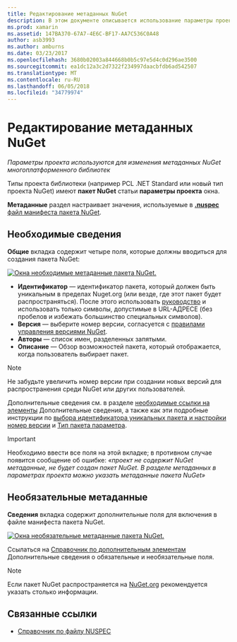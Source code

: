 ```yaml
---
title: Редактирование метаданных NuGet
description: В этом документе описывается использование параметры проекта для изменения метаданных NuGet для библиотеки на нескольких платформах. В нем описывается обязательных и необязательных метаданных.
ms.prod: xamarin
ms.assetid: 147BA370-67A7-4E6C-BF17-AA7C536C0A48
author: asb3993
ms.author: amburns
ms.date: 03/23/2017
ms.openlocfilehash: 3680b02003a844668b0b5c97e5d4c0d296ae3500
ms.sourcegitcommit: ea1dc12a3c2d7322f234997daacbfdb6ad542507
ms.translationtype: MT
ms.contentlocale: ru-RU
ms.lasthandoff: 06/05/2018
ms.locfileid: "34779974"
---
```

# <a name="editing-nuget-metadata"></a>Редактирование метаданных NuGet

_Параметры проекта используются для изменения метаданных NuGet многоплатформенного библиотек_

Типы проекта библиотеки (например PCL .NET Standard или новый тип проекта NuGet) имеют **пакет NuGet** статьи **параметры проекта** окна.

**Метаданные** раздел настраивает значения, используемые в [ **.nuspec** файл манифеста пакета NuGet](https://docs.microsoft.com/nuget/create-packages/creating-a-package#the-role-and-structure-of-the-nuspec-file).

## <a name="required-information"></a>Необходимые сведения

**Общие** вкладка содержит четыре поля, которые должны вводиться для создания пакета NuGet:

[![](metadata-images/metadata-general-sml.png "Окна необходимые метаданные пакета NuGet.")](metadata-images/metadata-general.png#lightbox)

- **Идентификатор** — идентификатор пакета, который должен быть уникальным в пределах Nuget.org (или везде, где этот пакет будет распространяться). После этого использовать [руководство](https://docs.microsoft.com/nuget/create-packages/creating-a-package#choosing-a-unique-package-identifier-and-setting-the-version-number) и использовать только символы, допустимые в URL-АДРЕСЕ (без пробелов и избежать большинство специальных символов).
- **Версия** — выберите номер версии, согласуется с [правилами управления версиями NuGet](https://docs.microsoft.com/nuget/create-packages/dependency-versions).
- **Авторы** — список имен, разделенных запятыми.
- **Описание** — Обзор возможностей пакета, который отображается, когда пользователь выбирает пакет.

> [!NOTE]
> Не забудьте увеличить номер версии при создании новых версий для распространения среди NuGet или других пользователей.

Дополнительные сведения см. в разделе [необходимые ссылки на элементы](https://docs.microsoft.com/nuget/schema/nuspec#required-metadata-elements) Дополнительные сведения, а также как эти подробные инструкции по [выбора идентификатора уникальных пакета и настройки номер версии](https://docs.microsoft.com/nuget/create-packages/creating-a-package#choosing-a-unique-package-identifier-and-setting-the-version-number) и [ Тип пакета параметра](https://docs.microsoft.com/nuget/create-packages/creating-a-package#setting-a-package-type).

> [!IMPORTANT]
> Необходимо ввести все поля на этой вкладке; в противном случае появится сообщение об ошибке: _«проект не содержит NuGet метаданные, не будет создан пакет NuGet. В разделе метаданных в параметрах проекта можно указать метаданные пакета NuGet»_

## <a name="optional-metadata"></a>Необязательные метаданные

**Сведения** вкладка содержит дополнительные поля для включения в файле манифеста пакета NuGet.

[![](metadata-images/metadata-detail-sml.png "Окна необязательные метаданные пакета NuGet.")](metadata-images/metadata-detail.png#lightbox)

Ссылаться на [Справочник по дополнительным элементам](https://docs.microsoft.com/nuget/schema/nuspec#optional-metadata-elements) Дополнительные сведения о обязательные и необязательные поля.

> [!NOTE]
> Если пакет NuGet распространяется на [NuGet.org](https://www.nuget.org) рекомендуется указать столько информации.


## <a name="related-links"></a>Связанные ссылки

- [Справочник по файлу NUSPEC](https://docs.microsoft.com/nuget/schema/nuspec#general-form-and-schema)
